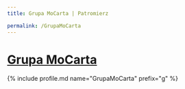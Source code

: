 ```yaml
---
title: Grupa MoCarta | Patromierz

permalink: /GrupaMoCarta
---
```


# [Grupa MoCarta](https://patronite.pl/GrupaMoCarta)

{% include profile.md name="GrupaMoCarta" prefix="g" %}
